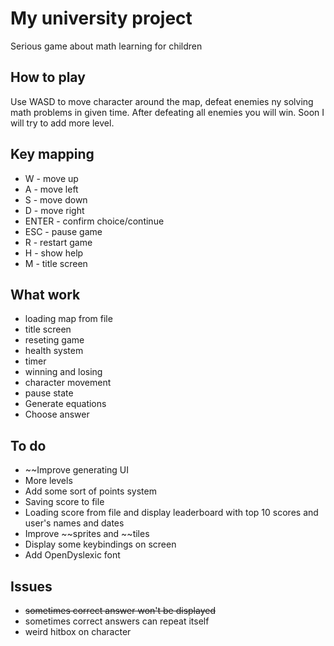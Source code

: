 # My university project 
Serious game about math learning for children

## How to play
Use WASD to move character around the map, defeat enemies ny solving math problems in given time. After defeating all enemies you will win. Soon I will try to add more level.

## Key mapping
* W - move up
* A - move left
* S - move down
* D - move right
* ENTER - confirm choice/continue
* ESC - pause game
* R - restart game
* H - show help
* M - title screen

## What work
* loading map from file
* title screen
* reseting game
* health system
* timer
* winning and losing
* character movement
* pause state
* Generate equations
* Choose answer

## To do
* ~~Improve generating UI
* More levels
* Add some sort of points system
* Saving score to file 
* Loading score from file and display leaderboard with top 10 scores and user's names and dates
* Improve ~~sprites and ~~tiles
* Display some keybindings on screen
* Add OpenDyslexic font

## Issues
* ~~sometimes correct answer won't be displayed~~
* sometimes correct answers can repeat itself
* weird hitbox on character
